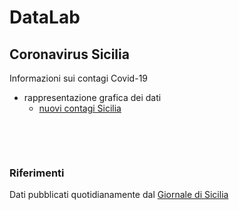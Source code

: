# DataLab

## Coronavirus Sicilia
Informazioni sui contagi Covid-19
* rappresentazione grafica dei dati
  * [nuovi contagi Sicilia](covid-Sicilia/grafico-Sicilia.jpg)

&nbsp;

&nbsp;

### Riferimenti
Dati pubblicati quotidianamente dal [Giornale di Sicilia](https://gds.it/)
